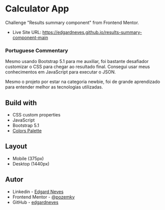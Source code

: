 # Calculator App

Challenge "Results summary component" from Frontend Mentor.

* Live Site URL: https://edgardneves.github.io/results-summary-component-main

### Portuguese Commentary
Mesmo usando Bootstrap 5.1 para me auxiliar, foi bastante desafiador customizar o CSS para chegar ao resultado final. Consegui usar meus conhecimentos em JavaScript para executar
o JSON.

Mesmo o projeto por estar na categoria newbie, foi de grande aprendizado para entender melhor as tecnologias utilizadas.

## Build with

* CSS custom properties
* JavaScript
* Bootstrap 5.1
* [Colors Palette](https://coolors.co/)

## Layout
* Mobile (375px)
* Desktop (1440px)

## Autor
* Linkedin - [Edgard Neves](https://www.linkedin.com/in/edgard-jr-neves/)
* Frontend Mentor - [@pozemky](hhttps://www.frontendmentor.io/profile/pozemky)
* GitHub - [edgardneves](https://github.com/edgardneves)